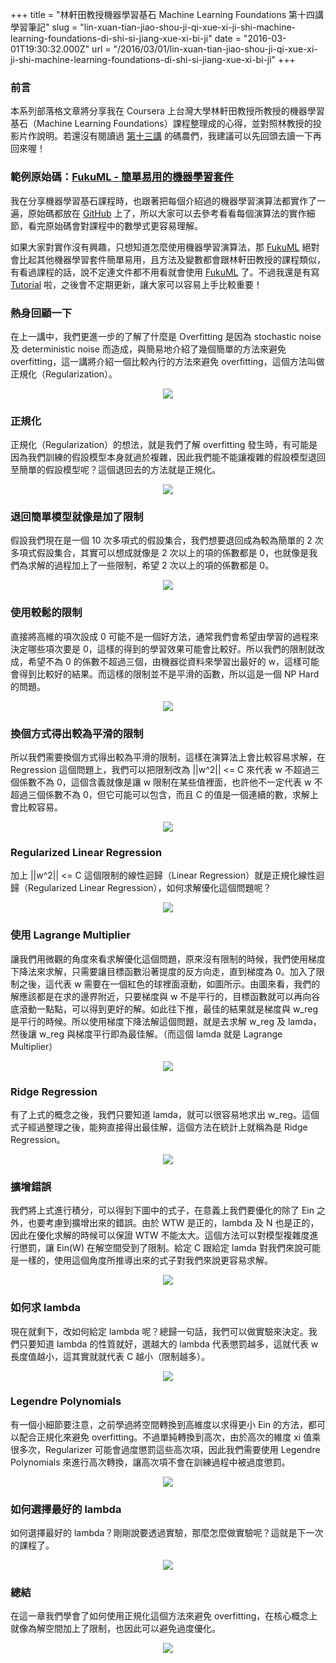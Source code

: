 +++
title = "林軒田教授機器學習基石 Machine Learning Foundations 第十四講學習筆記"
slug = "lin-xuan-tian-jiao-shou-ji-qi-xue-xi-ji-shi-machine-learning-foundations-di-shi-si-jiang-xue-xi-bi-ji"
date = "2016-03-01T19:30:32.000Z"
url = "/2016/03/01/lin-xuan-tian-jiao-shou-ji-qi-xue-xi-ji-shi-machine-learning-foundations-di-shi-si-jiang-xue-xi-bi-ji"
+++

### 前言

本系列部落格文章將分享我在 Coursera 上台灣大學林軒田教授所教授的機器學習基石（Machine Learning Foundations）課程整理成的心得，並對照林教授的投影片作說明。若還沒有閱讀過 [第十三講](http://blog.fukuball.com/lin-xuan-tian-jiao-shou-ji-qi-xue-xi-ji-shi-machine-learning-foundations-di-shi-san-jiang-xue-xi-bi-ji/) 的碼農們，我建議可以先回頭去讀一下再回來喔！

### 範例原始碼：[FukuML - 簡單易用的機器學習套件](https://github.com/fukuball/fuku-ml)

我在分享機器學習基石課程時，也跟著把每個介紹過的機器學習演算法都實作了一遍，原始碼都放在 [GitHub](https://github.com/fukuball/fuku-ml) 上了，所以大家可以去參考看看每個演算法的實作細節，看完原始碼會對課程中的數學式更容易理解。

如果大家對實作沒有興趣，只想知道怎麼使用機器學習演算法，那 [FukuML](https://github.com/fukuball/fuku-ml) 絕對會比起其他機器學習套件簡單易用，且方法及變數都會跟林軒田教授的課程類似，有看過課程的話，說不定連文件都不用看就會使用 [FukuML](https://github.com/fukuball/fuku-ml) 了。不過我還是有寫 [Tutorial](https://github.com/fukuball/FukuML-Tutorial) 啦，之後會不定期更新，讓大家可以容易上手比較重要！

### 熱身回顧一下

在上一講中，我們更進一步的了解了什麼是 Overfitting 是因為 stochastic noise 及 deterministic noise 而造成，與簡易地介紹了幾個簡單的方法來避免 overfitting，這一講將介紹一個比較內行的方法來避免 overfitting，這個方法叫做正規化（Regularization）。

<p style="text-align:center">
    <img src="http://static.obeobe.com/image/blog-image/Machine-Learning-Foundations-14-1.png">
</p>

### 正規化

正規化（Regularization）的想法，就是我們了解 overfitting 發生時，有可能是因為我們訓練的假設模型本身就過於複雜，因此我們能不能讓複雜的假設模型退回至簡單的假設模型呢？這個退回去的方法就是正規化。

<p style="text-align:center">
    <img src="http://static.obeobe.com/image/blog-image/Machine-Learning-Foundations-14-2.png">
</p>

### 退回簡單模型就像是加了限制

假設我們現在是一個 10 次多項式的假設集合，我們想要退回成為較為簡單的 2 次多項式假設集合，其實可以想成就像是 2 次以上的項的係數都是 0，也就像是我們為求解的過程加上了一些限制，希望 2 次以上的項的係數都是 0。

<p style="text-align:center">
    <img src="http://static.obeobe.com/image/blog-image/Machine-Learning-Foundations-14-3.png">
</p>

### 使用較鬆的限制

直接將高維的項次設成 0 可能不是一個好方法，通常我們會希望由學習的過程來決定哪些項次要是 0，這樣的得到的學習效果可能會比較好。所以我們的限制就改成，希望不為 0 的係數不超過三個，由機器從資料來學習出最好的 w，這樣可能會得到比較好的結果。而這樣的限制並不是平滑的函數，所以這是一個 NP Hard 的問題。

<p style="text-align:center">
    <img src="http://static.obeobe.com/image/blog-image/Machine-Learning-Foundations-14-4.png">
</p>

### 換個方式得出較為平滑的限制

所以我們需要換個方式得出較為平滑的限制，這樣在演算法上會比較容易求解，在 Regression 這個問題上，我們可以把限制改為 ||w^2|| <= C 來代表 w 不超過三個係數不為 0，這個含義就像是讓 w 限制在某些值裡面，也許他不一定代表 w 不超過三個係數不為 0，但它可能可以包含，而且 C 的值是一個連續的數，求解上會比較容易。

<p style="text-align:center">
    <img src="http://static.obeobe.com/image/blog-image/Machine-Learning-Foundations-14-5.png">
</p>

### Regularized Linear Regression

加上 ||w^2|| <= C 這個限制的線性迴歸（Linear Regression）就是正規化線性迴歸（Regularized Linear Regression），如何求解優化這個問題呢？

<p style="text-align:center">
    <img src="http://static.obeobe.com/image/blog-image/Machine-Learning-Foundations-14-6.png">
</p>

### 使用 Lagrange Multiplier

讓我們用微觀的角度來看求解優化這個問題，原來沒有限制的時候，我們使用梯度下降法來求解，只需要讓目標函數沿著提度的反方向走，直到梯度為 0。加入了限制之後，這代表 w 需要在一個紅色的球裡面滾動，如圖所示。由圖來看，我們的解應該都是在求的邊界附近，只要梯度與 w 不是平行的，目標函數就可以再向谷底滾動一點點，可以得到更好的解。如此往下推，最佳的結果就是梯度與 w_reg 是平行的時候。所以使用梯度下降法解這個問題，就是去求解 w_reg 及 lamda，然後讓 w_reg 與梯度平行即為最佳解。（而這個 lamda 就是 Lagrange Multiplier）

<p style="text-align:center">
    <img src="http://static.obeobe.com/image/blog-image/Machine-Learning-Foundations-14-7.png">
</p>

### Ridge Regression

有了上式的概念之後，我們只要知道 lamda，就可以很容易地求出 w_reg。這個式子經過整理之後，能夠直接得出最佳解，這個方法在統計上就稱為是 
Ridge Regression。


<p style="text-align:center">
    <img src="http://static.obeobe.com/image/blog-image/Machine-Learning-Foundations-14-8.png">
</p>

### 擴增錯誤

我們將上式進行積分，可以得到下圖中的式子，在意義上我們要優化的除了 Ein 之外，也要考慮到擴增出來的錯誤。由於 WTW 是正的，lambda 及 N 也是正的，因此在優化求解的時候可以保證 WTW 不能太大。這個方法可以對模型複雜度進行懲罰，讓 Ein(W) 在解空間受到了限制。給定 C 跟給定 lamda 對我們來說可能是一樣的，使用這個角度所推導出來的式子對我們來說更容易求解。

<p style="text-align:center">
    <img src="http://static.obeobe.com/image/blog-image/Machine-Learning-Foundations-14-9.png">
</p>

### 如何求 lambda

現在就剩下，改如何給定 lambda 呢？總歸一句話，我們可以做實驗來決定。我們只要知道 lambda 的性質就好，選越大的 lambda 代表懲罰越多，這就代表 w 長度值越小，這其實就就代表 C 越小（限制越多）。

<p style="text-align:center">
    <img src="http://static.obeobe.com/image/blog-image/Machine-Learning-Foundations-14-10.png">
</p>

### Legendre Polynomials

有一個小細節要注意，之前學過將空間轉換到高維度以求得更小 Ein 的方法，都可以配合正規化來避免 overfitting。不過單純轉換到高次，由於高次的維度 xi 值乘很多次，Regularizer 可能會過度懲罰這些高次項，因此我們需要使用 Legendre Polynomials 來進行高次轉換，讓高次項不會在訓練過程中被過度懲罰。

<p style="text-align:center">
    <img src="http://static.obeobe.com/image/blog-image/Machine-Learning-Foundations-14-11.png">
</p>

### 如何選擇最好的 lambda

如何選擇最好的 lambda？剛剛說要透過實驗，那麼怎麼做實驗呢？這就是下一次的課程了。

<p style="text-align:center">
    <img src="http://static.obeobe.com/image/blog-image/Machine-Learning-Foundations-14-16.png">
</p>

### 總結

在這一章我們學會了如何使用正規化這個方法來避免 overfitting，在核心概念上就像為解空間加上了限制，也因此可以避免過度優化。

<p style="text-align:center">
    <img src="http://static.obeobe.com/image/blog-image/Machine-Learning-Foundations-14-17.png">
</p>